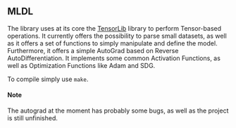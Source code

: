 ## MLDL
The library uses at its core the [TensorLib](https://github.com/Progxy/TensorLib) library to perform Tensor-based operations.
It currently offers the possibility to parse small datasets, as well as it offers a set of functions to simply manipulate and define the model.
Furthermore, it offers a simple AutoGrad based on Reverse AutoDifferentiation.
It implements some common Activation Functions, as well as Optimization Functions like Adam and SDG.

To compile simply use `make`.

#### Note
The autograd at the moment has probably some bugs, as well as the project is still unfinished.
